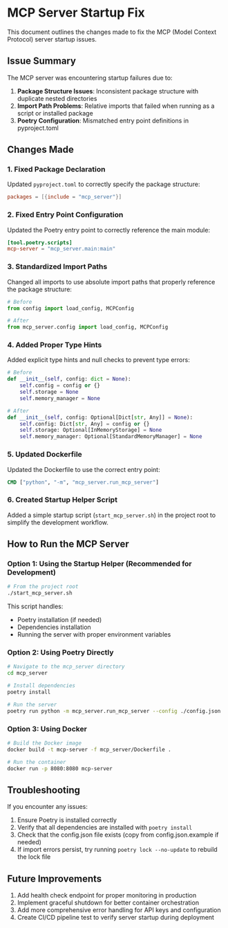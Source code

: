 # MCP Server Startup Fix

This document outlines the changes made to fix the MCP (Model Context Protocol) server startup issues.

## Issue Summary

The MCP server was encountering startup failures due to:

1. **Package Structure Issues**: Inconsistent package structure with duplicate nested directories
2. **Import Path Problems**: Relative imports that failed when running as a script or installed package
3. **Poetry Configuration**: Mismatched entry point definitions in pyproject.toml

## Changes Made

### 1. Fixed Package Declaration

Updated `pyproject.toml` to correctly specify the package structure:

```toml
packages = [{include = "mcp_server"}]
```

### 2. Fixed Entry Point Configuration

Updated the Poetry entry point to correctly reference the main module:

```toml
[tool.poetry.scripts]
mcp-server = "mcp_server.main:main"
```

### 3. Standardized Import Paths

Changed all imports to use absolute import paths that properly reference the package structure:

```python
# Before
from config import load_config, MCPConfig

# After
from mcp_server.config import load_config, MCPConfig
```

### 4. Added Proper Type Hints

Added explicit type hints and null checks to prevent type errors:

```python
# Before
def __init__(self, config: dict = None):
    self.config = config or {}
    self.storage = None
    self.memory_manager = None

# After
def __init__(self, config: Optional[Dict[str, Any]] = None):
    self.config: Dict[str, Any] = config or {}
    self.storage: Optional[InMemoryStorage] = None
    self.memory_manager: Optional[StandardMemoryManager] = None
```

### 5. Updated Dockerfile

Updated the Dockerfile to use the correct entry point:

```dockerfile
CMD ["python", "-m", "mcp_server.run_mcp_server"]
```

### 6. Created Startup Helper Script

Added a simple startup script (`start_mcp_server.sh`) in the project root to simplify the development workflow.

## How to Run the MCP Server

### Option 1: Using the Startup Helper (Recommended for Development)

```bash
# From the project root
./start_mcp_server.sh
```

This script handles:

- Poetry installation (if needed)
- Dependencies installation
- Running the server with proper environment variables

### Option 2: Using Poetry Directly

```bash
# Navigate to the mcp_server directory
cd mcp_server

# Install dependencies
poetry install

# Run the server
poetry run python -m mcp_server.run_mcp_server --config ./config.json
```

### Option 3: Using Docker

```bash
# Build the Docker image
docker build -t mcp-server -f mcp_server/Dockerfile .

# Run the container
docker run -p 8080:8080 mcp-server
```

## Troubleshooting

If you encounter any issues:

1. Ensure Poetry is installed correctly
2. Verify that all dependencies are installed with `poetry install`
3. Check that the config.json file exists (copy from config.json.example if needed)
4. If import errors persist, try running `poetry lock --no-update` to rebuild the lock file

## Future Improvements

1. Add health check endpoint for proper monitoring in production
2. Implement graceful shutdown for better container orchestration
3. Add more comprehensive error handling for API keys and configuration
4. Create CI/CD pipeline test to verify server startup during deployment

